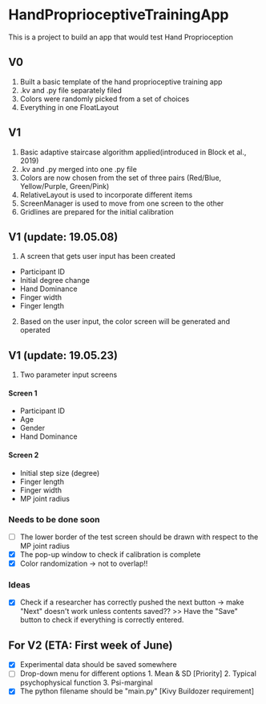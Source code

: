 # HandProprioceptiveTrainingApp

This is a project to build an app that would test Hand Proprioception

## V0
1. Built a basic template of the hand proprioceptive training app
2. .kv and .py file separately filed
3. Colors were randomly picked from a set of choices
4. Everything in one FloatLayout

## V1
1. Basic adaptive staircase algorithm applied(introduced in Block et al., 2019)
2. .kv and .py merged into one .py file
3. Colors are now chosen from the set of three pairs (Red/Blue, Yellow/Purple, Green/Pink)
4. RelativeLayout is used to incorporate different items
5. ScreenManager is used to move from one screen to the other
6. Gridlines are prepared for the initial calibration

## V1 (update: 19.05.08)
1. A screen that gets user input has been created
  - Participant ID
  - Initial degree change
  - Hand Dominance
  - Finger width
  - Finger length
2. Based on the user input, the color screen will be generated and operated

## V1 (update: 19.05.23)
1. Two parameter input screens
  #### Screen 1
  - Participant ID
  - Age
  - Gender
  - Hand Dominance
  #### Screen 2
  - Initial step size (degree)
  - Finger length
  - Finger width
  - MP joint radius
    
### Needs to be done soon

  - [ ] The lower border of the test screen should be drawn with respect to the MP joint radius
  - [x] The pop-up window to check if calibration is complete  
  - [x] Color randomization -> not to overlap!!
  
### Ideas
- [x] Check if a researcher has correctly pushed the next button -> make "Next" doesn't work unless contents saved??
      >> Have the "Save" button to check if everything is correctly entered.
  
## For V2 (ETA: First week of June)
- [x] Experimental data should be saved somewhere
- [ ] Drop-down menu for different options
      1. Mean & SD [Priority]
      2. Typical psychophysical function
      3. Psi-marginal
- [x] The python filename should be "main.py" [Kivy Buildozer requirement]
